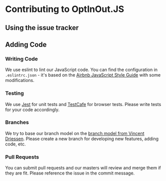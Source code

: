 # Contributing to OptInOut.JS

## Using the issue tracker

## Adding Code
### Writing Code
We use eslint to lint our JavaScript code. You can find the configuration in `.eslintrc.json` - it's based on the [Airbnb JavaScript Style Guide](https://github.com/airbnb/javascript) with some modifications.

### Testing
We use [Jest](https://facebook.github.io/jest/) for unit tests and [TestCafe](https://github.com/DevExpress/testcafe) for browser tests. 
Please write tests for your code accordingly.

### Branches
We try to base our branch model on the [branch model from Vincent Driessen](http://nvie.com/posts/a-successful-git-branching-model/). 
Please create a new branch for developing new features, adding code, etc.

### Pull Requests
You can submit pull requests and our masters will review and merge them if they are fit. Please reference the issue in the commit message.
